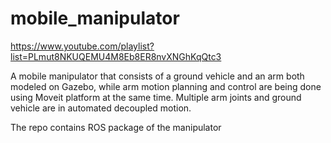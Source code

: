 # mobile_manipulator

https://www.youtube.com/playlist?list=PLmut8NKUQEMU4M8Eb8ER8nvXNGhKqQtc3

A mobile manipulator that consists of a ground vehicle and an arm both modeled on Gazebo, while arm motion planning and control are being done using Moveit platform at the same time.
Multiple arm joints and ground vehicle are in automated decoupled motion.

The repo contains ROS package of the manipulator
